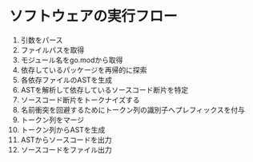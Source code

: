 # ソフトウェアの実行フロー

1. 引数をパース
2. ファイルパスを取得
3. モジュール名をgo.modから取得
4. 依存しているパッケージを再帰的に探索
5. 各依存ファイルのASTを生成
6. ASTを解析して依存しているソースコード断片を特定
7. ソースコード断片をトークナイズする
8. 名前衝突を回避するためにトークン列の識別子へプレフィックスを付与
9. トークン列をマージ
10. トークン列からASTを生成
11. ASTからソースコードを出力
12. ソースコードをファイル出力
